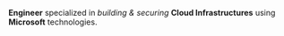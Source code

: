 **Engineer** specialized in *building & securing* **Cloud Infrastructures** using **Microsoft** technologies.
